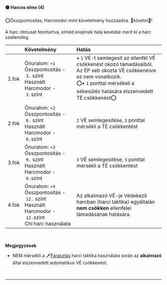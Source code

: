 #### 🟣 Harcos elme (4)

⭕Összpontosítás, Harcmodor mint követelmény hozzáadva. 👀követni👀!

A harc ritmusát fenntartva, elméd erejének hála kevésbé merít ki a harc szellemileg.

| |  Követelmény | Hatás  |
| :----------- | :----------- | :----------- |
| 1.fok | Önuralom:&nbsp;`+1`<br />Összpontosítás&nbsp;-&nbsp;`3.` szint<br />Használt Harcmodor&nbsp;-&nbsp;`3.`szint | • `1` VÉ-t semlegesít az ellenfél VÉ csökkenést okozó támadásaiból. Az ÉP seb okozta VÉ csökkenésre ez nem vonatkozik.<br />⭕• `1` ponttal mérsékeli a sebesülés hatására elszenvedett TÉ csökkenést⭕ |
| 2.fok | Önuralom:&nbsp;`+2`<br />Összpontosítás&nbsp;-&nbsp;`6.` szint<br />Használt Harcmodor&nbsp;-&nbsp;`6.`szint | `2` VÉ semlegesítése, `2` ponttal mérsékli a TÉ csökkentést |
| 3.fok | Önuralom:&nbsp;`+3`<br />Összpontosítás&nbsp;-&nbsp;`9.` szint<br />Használt Harcmodor&nbsp;-&nbsp;`9.`szint| `3` VÉ semlegesítése, `3` ponttal mérsékli a TÉ csökkentést |
| 4.fok | Önuralom:&nbsp;`+4`<br />Összpontosítás&nbsp;-&nbsp;`12.` szint<br />Használt Harcmodor&nbsp;-&nbsp;`12.`szint<br />Chi harc használata | Az alkalmazó VÉ-je Védekező harcban (harci taktika) egyáltalán **nem csökken** ellenfelei támadásának hatására. |

<br />

**Megjegyzések**

- NEM mérsékli a 🗡️[Fárasztás](055_02_harci_taktikak.md#f%C3%A1raszt%C3%A1s) harci taktika használata során az **alkalmazó** által elszenvedett automatikus VÉ csökkenést.

<br />

---
